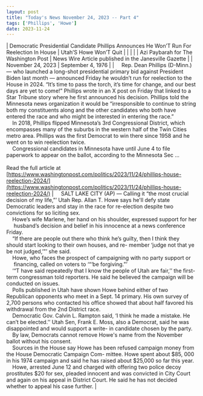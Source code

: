 ```yaml
---
layout: post
title: "Today's News November 24, 2023 -- Part 4"
tags: ['Phillips', 'Howe']
date: 2023-11-24
---
```


| Democratic Presidential Candidate Phillips Announces He Won’T Run For Reelection In House | Utah’S Howe Won’T Quit |
|  |  |
| Azi Paybarah for The Washington Post | News Wire Article published in the Janesville Gazette |
| November 24, 2023 | September 4, 1976 |
| &nbsp;&nbsp;&nbsp;&nbsp;Rep. Dean Phillips (D-Minn.) — who launched a long-shot presidential primary bid against President Biden last month — announced Friday he wouldn’t run for reelection to the House in 2024. “It’s time to pass the torch, it’s time for change, and our best days are yet to come!” Phillips wrote in an X post on Friday that linked to a Star Tribune story where he first announced his decision. Phillips told the Minnesota news organization it would be “irresponsible to continue to string both my constituents along and the other candidates who both have entered the race and who might be interested in entering the race.”<br>&nbsp;&nbsp;&nbsp;&nbsp;In 2018, Phillips flipped Minnesota’s 3rd Congressional District, which encompasses many of the suburbs in the western half of the Twin Cities metro area. Phillips was the first Democrat to win there since 1958 and he went on to win reelection twice.<br>&nbsp;&nbsp;&nbsp;&nbsp;Congressional candidates in Minnesota have until June 4 to file paperwork to appear on the ballot, according to the Minnesota Sec ...<br><br>Read the full article at<br>[https://www.washingtonpost.com/politics/2023/11/24/phillips-house-reelection-2024/](https://www.washingtonpost.com/politics/2023/11/24/phillips-house-reelection-2024/) | &nbsp;&nbsp;&nbsp;&nbsp;SALT LAKE CITY (AP) — Calling it “the most crucial decision of my life,”’ Utah Rep. Allan T. Howe says he'll defy state Democratic leaders and stay in the race for re-election despite two convictions for so liciting sex.<br>&nbsp;&nbsp;&nbsp;&nbsp;Howe’s wife Marlene, her hand on his shoulder, expressed support for her<br>&nbsp;&nbsp;&nbsp;&nbsp; husband’s decision and belief in his innocence at a news conference Friday.<br>&nbsp;&nbsp;&nbsp;&nbsp;“If there are people out there who think he’s guilty, then I think they should start looking to their own houses, and re- member ‘judge not that ye be not judged,’”’ she said.<br>&nbsp;&nbsp;&nbsp;&nbsp;Howe, who faces the prospect of campaigning with no party support or<br>&nbsp;&nbsp;&nbsp;&nbsp; financing, called on voters to ‘“‘be forgiving.”’<br>&nbsp;&nbsp;&nbsp;&nbsp;‘“T have said repeatedly that I know the people of Utah are fair,’’ the first- term congressman told reporters. He said he believed the campaign will be conducted on issues.<br>&nbsp;&nbsp;&nbsp;&nbsp;Polls published in Utah have shown Howe behind either of two Republican opponents who meet in a Sept. 14 primary. His own survey of 2,700 persons who contacted his office showed that about half favored his withdrawal from the 2nd District race.<br>&nbsp;&nbsp;&nbsp;&nbsp;Democratic Gov. Calvin L. Rampton said, ‘I think he made a mistake. He can’t be elected.’’ Utah Sen, Frank E. Moss, also a Democrat, said he was disappointed and would support a write- in candidate chosen by the party.<br>&nbsp;&nbsp;&nbsp;&nbsp;By law, Democrats cannot remove Howe's name from the November ballot without his consent.<br>&nbsp;&nbsp;&nbsp;&nbsp;Sources in the House say Howe has been refused campaign money from the House Democratic Campaign Com- mittee. Howe spent about $85, 000 in his 1974 campaign and said he has raised about $25,000 so far this year.<br>&nbsp;&nbsp;&nbsp;&nbsp;Howe, arrested June 12 and charged with offering two police decoy prostitutes $20 for sex, pleaded innocent and was convicted in City Court and again on his appeal in District Court. He said he has not decided whether to appeal his case further.  |